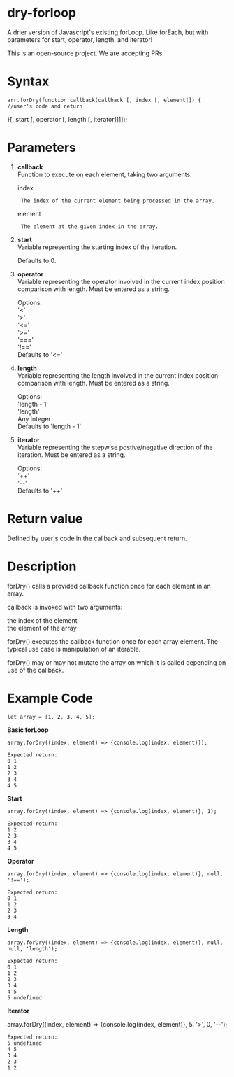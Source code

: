 # dry-forloop #
A drier version of Javascript's existing forLoop. Like forEach, but with parameters for start, operator, length, and iterator! 

This is an open-source project. We are accepting PRs.

# Syntax #
    
    arr.forDry(function callback(callback [, index [, element]]) {
    //user's code and return
}[, start [, operator [, length [, iterator]]]]);

# Parameters #
1. __callback__  
Function to execute on each element, taking two arguments:  
    
    index  
        
        The index of the current element being processed in the array.  
    
    element 
         
        The element at the given index in the array.  

2. __start__  
Variable representing the starting index of the iteration.  

    Defaults to 0.  

3. __operator__  
Variable representing the operator involved in the current index position comparison with length. Must be entered as a string.  

    Options:  
    '<'  
    '>'  
    '<='  
    '>='  
    '==='  
    '!=='  
    Defaults to '<='  

4. __length__  
Variable representing the length involved in the current index position comparison with length. Must be entered as a string.  

    Options:  
    'length - 1'  
    'length'  
    Any integer  
    Defaults to 'length - 1'  

5. __iterator__  
Variable representing the stepwise postive/negative direction of the iteration. Must be entered as a string.  

    Options:  
    '++'  
    '--'  
    Defaults to '++'  

# Return value #  
Defined by user's code in the callback and subsequent return.  

# Description #  
forDry() calls a provided callback function once for each element in an array.  

callback is invoked with two arguments:  

the index of the element  
the element of the array  

forDry() executes the callback function once for each array element. The typical use case is manipulation of an iterable.  

forDry() may or may not mutate the array on which it is called depending on use of the callback.  

# Example Code #

    let array = [1, 2, 3, 4, 5];  

__Basic forLoop__  
    
    array.forDry((index, element) => {console.log(index, element)});  
    
    Expected return:   
    0 1  
    1 2  
    2 3  
    3 4  
    4 5  



__Start__  
    
    array.forDry((index, element) => {console.log(index, element)}, 1);
    
    Expected return:   
    1 2
    2 3
    3 4
    4 5

__Operator__  
    
    array.forDry((index, element) => {console.log(index, element)}, null, '!==');
    
    Expected return:   
    0 1
    1 2
    2 3
    3 4

__Length__  
    
    array.forDry((index, element) => {console.log(index, element)}, null, null, 'length');
    
    Expected return:   
    0 1
    1 2
    2 3
    3 4
    4 5
    5 undefined

__Iterator__  
    
   array.forDry((index, element) => {console.log(index, element)}, 5, '>', 0, '--');
    
    Expected return:   
    5 undefined
    4 5
    3 4
    2 3
    1 2 